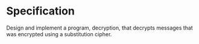 # Specification

Design and implement a program, decryption, that decrypts messages that was encrypted using a substitution cipher.